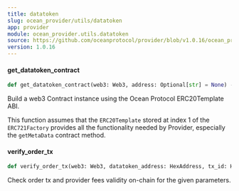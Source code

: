 ```yaml
---
title: datatoken
slug: ocean_provider/utils/datatoken
app: provider
module: ocean_provider.utils.datatoken
source: https://github.com/oceanprotocol/provider/blob/v1.0.16/ocean_provider/utils/datatoken.py
version: 1.0.16
---
```

#### get\_datatoken\_contract

```python
def get_datatoken_contract(web3: Web3, address: Optional[str] = None) -> Contract
```

Build a web3 Contract instance using the Ocean Protocol ERC20Template ABI.

This function assumes that the `ERC20Template` stored at index 1 of the
`ERC721Factory` provides all the functionality needed by Provider,
especially the `getMetaData` contract method.

#### verify\_order\_tx

```python
def verify_order_tx(web3: Web3, datatoken_address: HexAddress, tx_id: HexStr, service: Service, amount: int, sender: HexAddress, extra_data: None, allow_expired_provider_fees=False)
```

Check order tx and provider fees validity on-chain for the given parameters.

